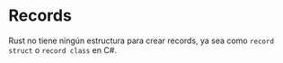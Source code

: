 # Records

Rust no tiene ningún estructura para crear records, ya sea como `record struct` 
o `record class` en C#.